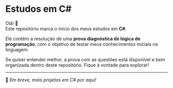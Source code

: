 # Estudos em C#

Olá! 👋  
Este repositório marca o início dos meus estudos em **C#**.

Ele contém a resolução de uma **prova diagnóstica de lógica de programação**, com o objetivo de testar meus conhecimentos iniciais na linguagem.

Se quiser entender melhor, a prova com as questões está disponível e bem organizada dentro deste repositório. Fique à vontade para explorar!

---
📌 *Em breve, mais projetos em C# por aqui!*
